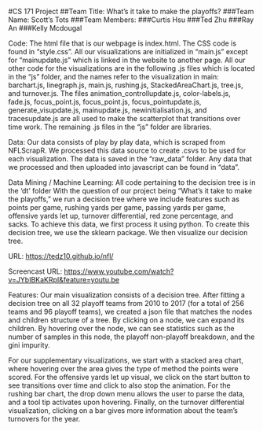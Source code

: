#CS 171 Project
##Team Title: What’s it take to make the playoffs?
###Team Name: Scott’s Tots
###Team Members:
###Curtis Hsu
###Ted Zhu
###Ray An
###Kelly Mcdougal

Code: 
The html file that is our webpage is index.html. 
The CSS code is found in “style.css”.
All our visualizations are initialized in “main.js” except for “mainupdate.js” which is linked in the website to another page.
All our other code for the visualizations are in the following .js files which is located in the “js” folder, and the names refer to the visualization in main: barchart.js, linegraph.js, main.js, rushing.js, StackedAreaChart.js, tree.js, and turnover.js. 
The files animation_controllupdate.js, color-labels.js, fade.js, focus_point.js, focus_point.js, focus_pointupdate.js, generate_visupdate.js, mainupdate.js, newinitialisation.js, and tracesupdate.js are all used to make the scatterplot that transitions over time work.
The remaining .js files in the “js” folder are libraries.

Data: 
Our data consists of play by play data, which is scraped from NFLScrapR. We processed this data source to create .csvs to be used for each visualization. The data is saved in the “raw_data” folder. Any data that we processed and then uploaded into javascript can be found in “data”.

Data Mining / Machine Learning:
All code pertaining to the decision tree is in the ‘dt’ folder
With the question of our project being “What’s it take to make the playoffs,” we run a decision tree where we include features such as points per game, rushing yards per game, passing yards per game, offensive yards let up, turnover differential, red zone percentage, and sacks. To achieve this data, we first process it using python. To create this decision tree, we use the sklearn package. We then visualize our decision tree. 

URL:  https://tedz10.github.io/nfl/

Screencast URL: https://www.youtube.com/watch?v=JYbIBKaKRpI&feature=youtu.be

Features:
Our main visualization consists of a decision tree. After fitting a decision tree on all 32 playoff teams from 2010 to 2017 (for a total of 256 teams and 96 playoff teams), we created a json file that matches the nodes and children structure of a tree. By clicking on a node, we can expand its children. By hovering over the node, we can see statistics such as the number of samples in this node, the playoff non-playoff breakdown, and the gini impurity. 

For our supplementary visualizations, we start with a stacked area chart, where hovering over the area gives the type of method the points were scored. For the offensive yards let up visual, we click on the start button to see transitions over time and click to also stop the animation. For the rushing bar chart, the drop down menu allows the user to parse the data, and a tool tip activates upon hovering. Finally, on the turnover differential visualization, clicking on a bar gives more information about the team’s turnovers for the year. 


